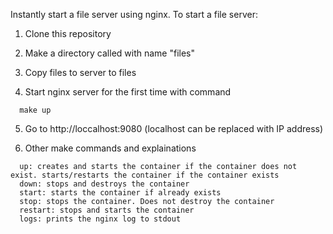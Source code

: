 Instantly start a file server using nginx. To start a file server:

1) Clone this repository

2) Make a directory called with name "files"

3) Copy files to server to files

4) Start nginx server for the first time with command 
  ```
    make up
  ```
5) Go to http://loccalhost:9080 (localhost can be replaced with IP address)

6) Other make commands and explainations
  ```
    up: creates and starts the container if the container does not exist. starts/restarts the container if the container exists
    down: stops and destroys the container
    start: starts the container if already exists
    stop: stops the container. Does not destroy the container
    restart: stops and starts the container
    logs: prints the nginx log to stdout
  ```
